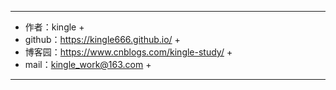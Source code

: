 ------------------------------------------------
+ 作者：kingle									+
+ github：https://kingle666.github.io/			+
+ 博客园：https://www.cnblogs.com/kingle-study/  +
+ mail：kingle_work@163.com                      +
-------------------------------------------------

